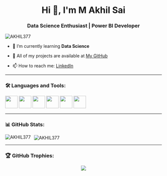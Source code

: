 <h1 align="center">Hi 👋, I'm M Akhil Sai</h1>
<h3 align="center">Data Science Enthusiast | Power BI Developer </h3>

<p align="left"> <img src="https://komarev.com/ghpvc/?username=AKHIL377&label=Profile%20views&color=0e75b6&style=flat" alt="AKHIL377" /> </p>

- 🌱 I’m currently learning **Data Science**

- 💼 All of my projects are available at [My GitHub](https://github.com/AKHIL377)

- 📫 How to reach me: [LinkedIn](https://www.linkedin.com/in/akhil-sai-715532289/)

---

### 🛠️ Languages and Tools:

<p align="left">
  <img src="https://cdn.jsdelivr.net/gh/devicons/devicon/icons/python/python-original.svg" height="40"/>
  <img src="https://cdn.jsdelivr.net/gh/devicons/devicon/icons/mysql/mysql-original.svg" height="40"/>
  <img src="https://cdn.jsdelivr.net/gh/devicons/devicon/icons/flask/flask-original.svg" height="40"/>
  <img src="https://cdn.jsdelivr.net/gh/devicons/devicon/icons/html5/html5-original.svg" height="40"/>
  <img src="https://cdn.jsdelivr.net/gh/devicons/devicon/icons/css3/css3-original.svg" height="40"/>
  <img src="https://img.icons8.com/color/48/000000/power-bi.png" height="40"/>
</p>

---

### 📊 GitHub Stats:

<p>
  <img align="left" src="https://github-readme-stats.vercel.app/api/top-langs?username=AKHIL377&show_icons=true&locale=en&layout=compact" alt="AKHIL377" />
</p>

<p>&nbsp;
  <img align="center" src="https://github-readme-stats.vercel.app/api?username=AKHIL377&show_icons=true&locale=en" alt="AKHIL377" />
</p>

---

### 🏆 GitHub Trophies:

<p align="center">
  <img src="https://github-profile-trophy.vercel.app/?username=AKHIL377&theme=tokyonight" />
</p>
